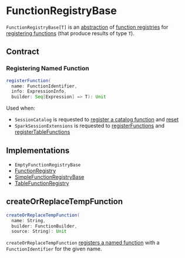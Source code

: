 # FunctionRegistryBase

`FunctionRegistryBase[T]` is an [abstraction](#contract) of [function registries](#implementations) for [registering functions](#registerFunction) (that produce results of type `T`).

## Contract

### <span id="registerFunction"> Registering Named Function

```scala
registerFunction(
  name: FunctionIdentifier,
  info: ExpressionInfo,
  builder: Seq[Expression] => T): Unit
```

Used when:

* `SessionCatalog` is requested to [register a catalog function](SessionCatalog.md#registerFunction) and [reset](SessionCatalog.md#reset)
* `SparkSessionExtensions` is requested to [registerFunctions](SparkSessionExtensions.md#registerFunctions) and [registerTableFunctions](SparkSessionExtensions.md#registerTableFunctions)

## Implementations

* `EmptyFunctionRegistryBase`
* [FunctionRegistry](FunctionRegistry.md)
* [SimpleFunctionRegistryBase](SimpleFunctionRegistryBase.md)
* [TableFunctionRegistry](TableFunctionRegistry.md)

## <span id="createOrReplaceTempFunction"> createOrReplaceTempFunction

```scala
createOrReplaceTempFunction(
  name: String,
  builder: FunctionBuilder,
  source: String): Unit
```

`createOrReplaceTempFunction` [registers a named function](#registerFunction) with a `FunctionIdentifier` for the given name.

